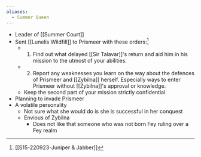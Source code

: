 ```yaml
---
aliases:
  - Summer Queen
---
```

- Leader of [[Summer Court]]
- Sent [[Lunelis Wildfill]] to Prismeer with these orders:[^S15]
	- 1. Find out what delayed [[Sir Talavar]]'s return and aid him in his mission to the utmost of your abilities.
	- 2. Report any weaknesses you learn on the way about the defences of Prismeer and [[Zybilna]] herself. Especially ways to enter Prismeer without [[Zybilna]]'s approval or knowledge.
	- Keep the second part of your mission strictly confidential
- Planning to invade Prismeer
- A volatile personality
	- Not sure what she would do is she is successful in her conquest
	- Envious of Zybilna
		- Does not like that someone who was not born Fey ruling over a Fey realm




[^S15]: [[S15-220923-Juniper & Jabber]]